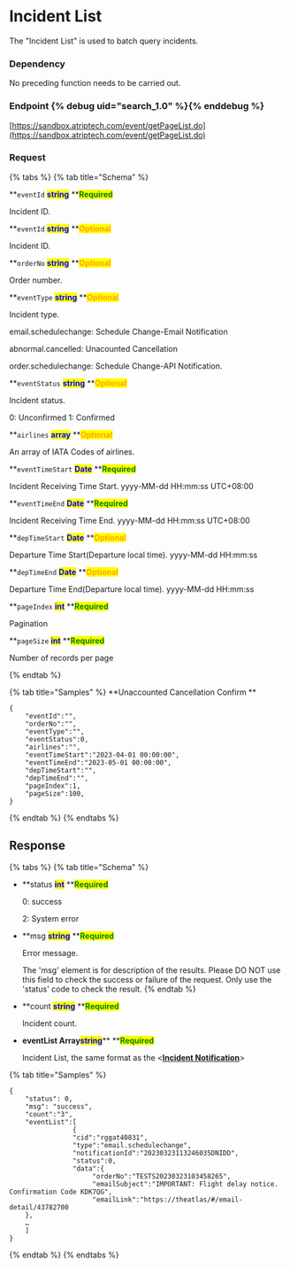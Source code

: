 # Incident List

The "Incident List" is used to batch query incidents.

### Dependency

No preceding function needs to be carried out.

### Endpoint {% debug uid="search_1.0" %}{% enddebug %}

[https://sandbox.atriptech.com/event/getPageList.do](https://sandbox.atriptech.com/event/getPageList.do)

### Request

{% tabs %}
{% tab title="Schema" %}

**`eventId`  **<mark style="color:blue;">**string**</mark>**  **<mark style="color:green;">**Required**</mark>

Incident ID.



**`eventId`  **<mark style="color:blue;">**string**</mark>**  **<mark style="color:orange;">**Optional**</mark>

Incident ID.

**`orderNo`  **<mark style="color:blue;">**string**</mark>**  **<mark style="color:orange;">**Optional**</mark>

Order number.

**`eventType`  **<mark style="color:blue;">**string**</mark>**  **<mark style="color:orange;">**Optional**</mark>

Incident type.

email.schedulechange: Schedule Change-Email Notification

abnormal.cancelled: Unacounted Cancellation

order.schedulechange: Schedule Change-API Notification. 

**`eventStatus`  **<mark style="color:blue;">**string**</mark>**  **<mark style="color:orange;">**Optional**</mark>

Incident status.

0: Unconfirmed 
1: Confirmed

**`airlines`  **<mark style="color:blue;">**array**</mark>**  **<mark style="color:orange;">**Optional**</mark>

An array of IATA Codes of airlines.

**`eventTimeStart`  **<mark style="color:blue;">**Date**</mark>**  **<mark style="color:green;">**Required**</mark>

Incident Receiving Time Start. yyyy-MM-dd HH:mm:ss UTC+08:00

**`eventTimeEnd`  **<mark style="color:blue;">**Date**</mark>**  **<mark style="color:green;">**Required**</mark>

Incident Receiving Time End. yyyy-MM-dd HH:mm:ss UTC+08:00

**`depTimeStart`  **<mark style="color:blue;">**Date**</mark>**  **<mark style="color:orange;">**Optional**</mark>

Departure Time Start(Departure local time). yyyy-MM-dd HH:mm:ss

**`depTimeEnd`  **<mark style="color:blue;">**Date**</mark>**  **<mark style="color:orange;">**Optional**</mark>

Departure Time End(Departure local time). yyyy-MM-dd HH:mm:ss

**`pageIndex`  **<mark style="color:blue;">**int**</mark>**  **<mark style="color:green;">**Required**</mark>

Pagination

**`pageSize`  **<mark style="color:blue;">**int**</mark>**  **<mark style="color:green;">**Required**</mark>

Number of records per page

{% endtab %}


{% tab title="Samples" %}
**Unaccounted Cancellation Confirm **
```
{
    "eventId":"",
    "orderNo":"",
    "eventType":"",
    "eventStatus":0,
    "airlines":"",
    "eventTimeStart":"2023-04-01 00:00:00",
    "eventTimeEnd":"2023-05-01 00:00:00",
    "depTimeStart":"",
    "depTimeEnd":"",
    "pageIndex":1,
    "pageSize":100,
}
```

{% endtab %}
{% endtabs %}


## Response

{% tabs %}
{% tab title="Schema" %}
*   **status **<mark style="color:blue;">**int**</mark>**  **<mark style="color:green;">**Required**</mark>

    0: success

    2: System error
*   **msg **<mark style="color:blue;">**string**</mark>**  **<mark style="color:green;">**Required**</mark>

    Error message.
    
    The 'msg' element is for description of the results. Please DO NOT use this field to check the success or failure of the request. Only use the 'status' code to check the result.
{% endtab %}

*   **count **<mark style="color:blue;">**string**</mark>**  **<mark style="color:green;">**Required**</mark>

    Incident count.
    
*   **eventList Array**<mark style="color:blue;">**string**</mark>**  **<mark style="color:green;">**Required**</mark>

    Incident List, the same format as the <**[**Incident Notification**](Incident-Notification.md)**>

{% tab title="Samples" %}
```
{
    "status": 0,
    "msg": "success",
    "count":"3",
    "eventList":[
                {
                "cid":"rggat40831",
                "type":"email.schedulechange",
                "notificationId":"20230323113246035DNIDD",
                "status":0,
                "data":{
                     "orderNo":"TESTS20230323103458265",
                     "emailSubject":"IMPORTANT: Flight delay notice. Confirmation Code KDK7QG",
                     "emailLink":"https://theatlas/#/email-detail/43782700
    },
    …
    ]
}
```
{% endtab %}
{% endtabs %}

